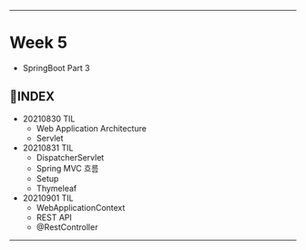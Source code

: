 ___
# Week 5
- SpringBoot Part 3

## 📌INDEX
- 20210830 TIL
  - Web Application Architecture
  - Servlet
- 20210831 TIL
  - DispatcherServlet
  - Spring MVC 흐름
  - Setup
  - Thymeleaf
- 20210901 TIL
  - WebApplicationContext
  - REST API
  - @RestController
___